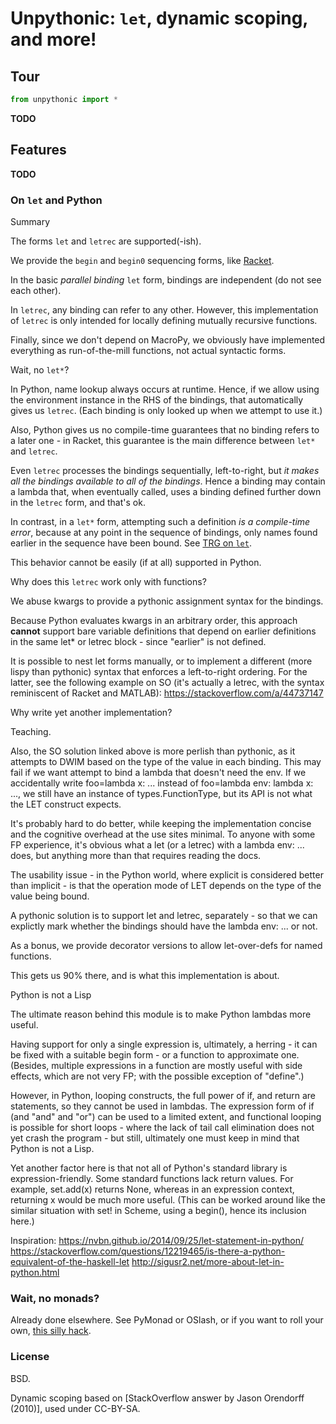 # Unpythonic: `let`, dynamic scoping, and more!

## Tour

```python
from unpythonic import *
```

**TODO**

## Features

**TODO**

### On `let` and Python

Summary

The forms `let` and `letrec` are supported(-ish).

We provide the `begin` and `begin0` sequencing forms, like [Racket](http://racket-lang.org/).

In the basic *parallel binding* `let` form, bindings are independent (do not see each other).

In `letrec`, any binding can refer to any other. However, this implementation of `letrec` is only intended for locally defining mutually recursive functions.

Finally, since we don't depend on MacroPy, we obviously have implemented everything as run-of-the-mill functions, not actual syntactic forms.


Wait, no `let*`?

In Python, name lookup always occurs at runtime. Hence, if we allow using
the environment instance in the RHS of the bindings, that automatically
gives us `letrec`. (Each binding is only looked up when we attempt to use it.)

Also, Python gives us no compile-time guarantees that no binding refers
to a later one - in Racket, this guarantee is the main difference between
`let*` and `letrec`.

Even `letrec` processes the bindings sequentially, left-to-right, but *it makes all the bindings available to all of the bindings*. Hence a binding may
contain a lambda that, when eventually called, uses a binding defined further down in the `letrec` form, and that's ok.

In contrast, in a `let*` form, attempting such a definition *is a compile-time error*, because at any point in the sequence of bindings, only names found
earlier in the sequence have been bound. See [TRG on `let`](https://docs.racket-lang.org/guide/let.html).

This behavior cannot be easily (if at all) supported in Python.


Why does this `letrec` work only with functions?

We abuse kwargs to provide a pythonic assignment syntax for the bindings.

Because Python evaluates kwargs in an arbitrary order, this approach
**cannot** support bare variable definitions that depend on earlier
definitions in the same let* or letrec block - since "earlier" is not defined.

It is possible to nest let forms manually, or to implement a different
(more lispy than pythonic) syntax that enforces a left-to-right ordering.
For the latter, see the following example on SO (it's actually a letrec,
with the syntax reminiscent of Racket and MATLAB):
    https://stackoverflow.com/a/44737147


Why write yet another implementation?

Teaching.

Also, the SO solution linked above is more perlish than pythonic, as it
attempts to DWIM based on the type of the value in each binding. This may fail
if we want attempt to bind a lambda that doesn't need the env. If we accidentally
write  foo=lambda x: ...  instead of  foo=lambda env: lambda x: ...,  we still
have an instance of types.FunctionType, but its API is not what the LET construct
expects.

It's probably hard to do better, while keeping the implementation concise and the
cognitive overhead at the use sites minimal. To anyone with some FP experience,
it's obvious what a let (or a letrec) with a  lambda env: ...  does, but
anything more than that requires reading the docs.

The usability issue - in the Python world, where explicit is considered better
than implicit - is that the operation mode of LET depends on the type of the
value being bound.

A pythonic solution is to support let and letrec, separately - so that we can
explictly mark whether the bindings should have the  lambda env: ...  or not.

As a bonus, we provide decorator versions to allow let-over-defs for named functions.

This gets us 90% there, and is what this implementation is about.


Python is not a Lisp

The ultimate reason behind this module is to make Python lambdas more useful.

Having support for only a single expression is, ultimately, a herring - it can
be fixed with a suitable begin form - or a function to approximate one.
(Besides, multiple expressions in a function are mostly useful with side
effects, which are not very FP; with the possible exception of "define".)

However, in Python, looping constructs, the full power of if, and return
are statements, so they cannot be used in lambdas. The expression form of if
(and "and" and "or") can be used to a limited extent, and functional looping
is possible for short loops - where the lack of tail call elimination does not
yet crash the program - but still, ultimately one must keep in mind that Python
is not a Lisp.

Yet another factor here is that not all of Python's standard library is
expression-friendly. Some standard functions lack return values. For example,
set.add(x) returns None, whereas in an expression context, returning x would be
much more useful. (This can be worked around like the similar situation with
set! in Scheme, using a begin(), hence its inclusion here.)


Inspiration:
    https://nvbn.github.io/2014/09/25/let-statement-in-python/
    https://stackoverflow.com/questions/12219465/is-there-a-python-equivalent-of-the-haskell-let
    http://sigusr2.net/more-about-let-in-python.html


### Wait, no monads?

Already done elsewhere. See PyMonad or OSlash, or if you want to roll your own, [this silly hack](https://github.com/Technologicat/python-3-scicomp-intro/blob/master/examples/monads.py).


### License

BSD.

Dynamic scoping based on [StackOverflow answer by Jason Orendorff (2010)], used under CC-BY-SA.

